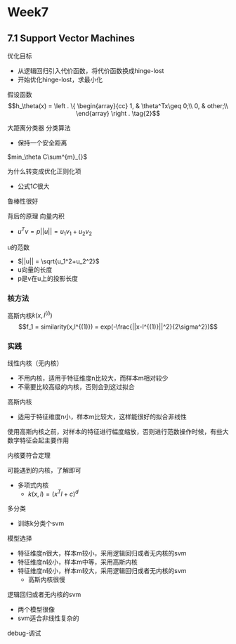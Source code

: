 # Week7

## 7.1 Support Vector Machines


优化目标
- 从逻辑回归引入代价函数，将代价函数换成hinge-lost
- 开始优化hinge-lost，求最小化

假设函数
$$h_\theta(x) = 
\left . \{
\begin{array}{cc} 
		1, & \theta^Tx\geq 0;\\
		0, & other;\\
\end{array}
\right . \tag{2}$$




大距离分类器 分类算法
- 保持一个安全距离

$min_\theta C\sum^{m}_{}$


为什么转变成优化正则化项
- 公式1$C$很大

鲁棒性很好


背后的原理
向量内积
- $u^Tv = p ||u|| = u_1v_1 + u_2v_2$

u的范数
- $||u|| = \sqrt{u_1^2+u_2^2}$
- u向量的长度
- p是v在u上的投影长度


### 核方法

高斯内核$k(x,l^{(i)})$
$$f_1 = similarity(x,l^{(1)}) = exp(-\frac{||x-l^{(1)}||^2}{2\sigma^2})$$




### 实践

线性内核（无内核）
- 不用内核，适用于特征维度n比较大，而样本m相对较少
- 不需要比较高级的内核，否则会到这过拟合

高斯内核
- 适用于特征维度n小，样本m比较大，这样能很好的拟合非线性


使用高斯内核之前，对样本的特征进行幅度缩放，否则进行范数操作时候，有些大数字特征会起主要作用


内核要符合定理


可能遇到的内核，了解即可
- 多项式内核 
    - $k(x,l)=(x^Tl+c)^d$


多分类
- 训练k分类个svm

模型选择
- 特征维度n很大，样本m较小，采用逻辑回归或者无内核的svm
- 特征维度n较小，样本m中等，采用高斯内核
- 特征维度n较小，样本m较大，采用逻辑回归或者无内核的svm
    - 高斯内核很慢

逻辑回归或者无内核的svm
- 两个模型很像
- svm适合非线性复杂的

debug-调试














